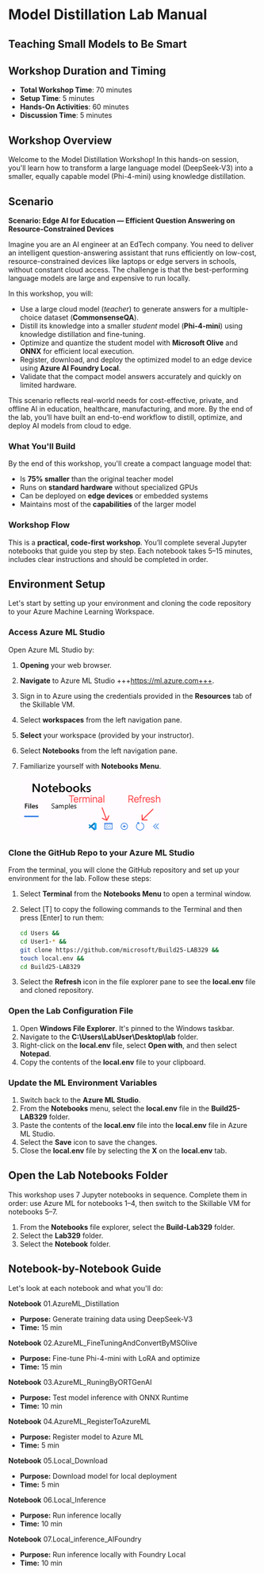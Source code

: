 # Model Distillation Lab Manual

## Teaching Small Models to Be Smart

## Workshop Duration and Timing
- **Total Workshop Time**: 70 minutes
- **Setup Time**: 5 minutes
- **Hands-On Activities**: 60 minutes
- **Discussion Time**: 5 minutes

## Workshop Overview

Welcome to the Model Distillation Workshop! In this hands-on session, you'll learn how to transform a large language model (DeepSeek-V3) into a smaller, equally capable model (Phi-4-mini) using knowledge distillation.

## Scenario

**Scenario: Edge AI for Education — Efficient Question Answering on Resource-Constrained Devices**

Imagine you are an AI engineer at an EdTech company. You need to deliver an intelligent question-answering assistant that runs efficiently on low-cost, resource-constrained devices like laptops or edge servers in schools, without constant cloud access. The challenge is that the best-performing language models are large and expensive to run locally.

In this workshop, you will:

- Use a large cloud model (*teacher*) to generate answers for a multiple-choice dataset (**CommonsenseQA**).
- Distill its knowledge into a smaller *student* model (**Phi-4-mini**) using knowledge distillation and fine-tuning.
- Optimize and quantize the student model with **Microsoft Olive** and **ONNX** for efficient local execution.
- Register, download, and deploy the optimized model to an edge device using **Azure AI Foundry Local**.
- Validate that the compact model answers accurately and quickly on limited hardware.

This scenario reflects real-world needs for cost-effective, private, and offline AI in education, healthcare, manufacturing, and more. By the end of the lab, you’ll have built an end-to-end workflow to distill, optimize, and deploy AI models from cloud to edge.

### What You'll Build

By the end of this workshop, you'll create a compact language model that:

- Is **75% smaller** than the original teacher model
- Runs on **standard hardware** without specialized GPUs
- Can be deployed on **edge devices** or embedded systems
- Maintains most of the **capabilities** of the larger model

### Workshop Flow

This is a **practical, code-first workshop**. You’ll complete several Jupyter notebooks that guide you step by step. Each notebook takes 5–15 minutes, includes clear instructions and should be completed in order.

## Environment Setup

Let's start by setting up your environment and cloning the code repository to your Azure Machine Learning Workspace.

### Access Azure ML Studio

Open Azure ML Studio by:

1. **Opening** your web browser.
1. **Navigate** to Azure ML Studio +++https://ml.azure.com+++.
2. Sign in to Azure using the credentials provided in the **Resources** tab of the Skillable VM.
3. Select **workspaces** from the left navigation pane.
4. **Select** your workspace (provided by your instructor).
5. Select **Notebooks** from the left navigation pane.
6. Familiarize yourself with **Notebooks Menu**.

   ![Notebooks](./images/Notebooks_Menu.png)


### Clone the GitHub Repo to your Azure ML Studio

From the terminal, you will clone the GitHub repository and set up your environment for the lab. Follow these steps:

1. Select **Terminal** from the **Notebooks Menu** to open a terminal window.

2. Select [T] to copy the following commands to the Terminal and then press [Enter] to run them:

    ```bash
    cd Users &&
    cd User1-* &&
    git clone https://github.com/microsoft/Build25-LAB329 &&
    touch local.env &&
    cd Build25-LAB329
    ```

3. Select the **Refresh** icon in the file explorer pane to see the **local.env** file and cloned repository.


### Open the Lab Configuration File

1. Open **Windows File Explorer**. It's pinned to the Windows taskbar.
2. Navigate to the **C:\Users\LabUser\Desktop\lab** folder.
3. Right-click on the **local.env** file, select **Open with**, and then select **Notepad**.
4. Copy the contents of the **local.env** file to your clipboard.

### Update the ML Environment Variables

1. Switch back to the **Azure ML Studio**.
2. From the **Notebooks** menu, select the **local.env** file in the **Build25-LAB329** folder.
3. Paste the contents of the **local.env** file into the **local.env** file in Azure ML Studio.
4. Select the **Save** icon to save the changes.
5. Close the **local.env** file by selecting the **X** on the **local.env** tab.

## Open the Lab Notebooks Folder

This workshop uses 7 Jupyter notebooks in sequence. Complete them in order: use Azure ML for notebooks 1–4, then switch to the Skillable VM for notebooks 5–7.

1. From the **Notebooks** file explorer, select the **Build-Lab329** folder.
2. Select the **Lab329** folder.
3. Select the **Notebook** folder.


## Notebook-by-Notebook Guide

Let's look at each notebook and what you'll do:

**Notebook** 01.AzureML_Distillation 
- **Purpose:** Generate training data using DeepSeek-V3  
- **Time:** 15 min  

**Notebook** 02.AzureML_FineTuningAndConvertByMSOlive
- **Purpose:** Fine-tune Phi-4-mini with LoRA and optimize  
- **Time:** 15 min  

**Notebook** 03.AzureML_RuningByORTGenAI  
- **Purpose:** Test model inference with ONNX Runtime  
- **Time:** 10 min  

**Notebook** 04.AzureML_RegisterToAzureML  
- **Purpose:** Register model to Azure ML  
- **Time:** 5 min  

**Notebook** 05.Local_Download  
- **Purpose:** Download model for local deployment  
- **Time:** 5 min  

**Notebook** 06.Local_Inference  
- **Purpose:** Run inference locally  
- **Time:** 10 min  

**Notebook** 07.Local_inference_AIFoundry  
- **Purpose:** Run inference locally with Foundry Local  
- **Time:** 10 min  
